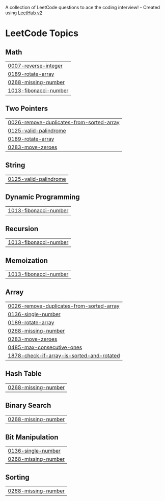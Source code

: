 A collection of LeetCode questions to ace the coding interview! - Created using [LeetHub v2](https://github.com/arunbhardwaj/LeetHub-2.0)
<!---LeetCode Topics Start-->
# LeetCode Topics
## Math
|  |
| ------- |
| [0007-reverse-integer](https://github.com/Umais-Ah/Leetcode-DSA-Solutions-/tree/master/0007-reverse-integer) |
| [0189-rotate-array](https://github.com/Umais-Ah/Leetcode/tree/master/0189-rotate-array) |
| [0268-missing-number](https://github.com/Umais-Ah/Leetcode/tree/master/0268-missing-number) |
| [1013-fibonacci-number](https://github.com/Umais-Ah/Leetcode-DSA-Solutions-/tree/master/1013-fibonacci-number) |
## Two Pointers
|  |
| ------- |
| [0026-remove-duplicates-from-sorted-array](https://github.com/Umais-Ah/Leetcode/tree/master/0026-remove-duplicates-from-sorted-array) |
| [0125-valid-palindrome](https://github.com/Umais-Ah/Leetcode-DSA-Solutions-/tree/master/0125-valid-palindrome) |
| [0189-rotate-array](https://github.com/Umais-Ah/Leetcode/tree/master/0189-rotate-array) |
| [0283-move-zeroes](https://github.com/Umais-Ah/Leetcode/tree/master/0283-move-zeroes) |
## String
|  |
| ------- |
| [0125-valid-palindrome](https://github.com/Umais-Ah/Leetcode-DSA-Solutions-/tree/master/0125-valid-palindrome) |
## Dynamic Programming
|  |
| ------- |
| [1013-fibonacci-number](https://github.com/Umais-Ah/Leetcode-DSA-Solutions-/tree/master/1013-fibonacci-number) |
## Recursion
|  |
| ------- |
| [1013-fibonacci-number](https://github.com/Umais-Ah/Leetcode-DSA-Solutions-/tree/master/1013-fibonacci-number) |
## Memoization
|  |
| ------- |
| [1013-fibonacci-number](https://github.com/Umais-Ah/Leetcode-DSA-Solutions-/tree/master/1013-fibonacci-number) |
## Array
|  |
| ------- |
| [0026-remove-duplicates-from-sorted-array](https://github.com/Umais-Ah/Leetcode/tree/master/0026-remove-duplicates-from-sorted-array) |
| [0136-single-number](https://github.com/Umais-Ah/Leetcode/tree/master/0136-single-number) |
| [0189-rotate-array](https://github.com/Umais-Ah/Leetcode/tree/master/0189-rotate-array) |
| [0268-missing-number](https://github.com/Umais-Ah/Leetcode/tree/master/0268-missing-number) |
| [0283-move-zeroes](https://github.com/Umais-Ah/Leetcode/tree/master/0283-move-zeroes) |
| [0485-max-consecutive-ones](https://github.com/Umais-Ah/Leetcode/tree/master/0485-max-consecutive-ones) |
| [1878-check-if-array-is-sorted-and-rotated](https://github.com/Umais-Ah/Leetcode/tree/master/1878-check-if-array-is-sorted-and-rotated) |
## Hash Table
|  |
| ------- |
| [0268-missing-number](https://github.com/Umais-Ah/Leetcode/tree/master/0268-missing-number) |
## Binary Search
|  |
| ------- |
| [0268-missing-number](https://github.com/Umais-Ah/Leetcode/tree/master/0268-missing-number) |
## Bit Manipulation
|  |
| ------- |
| [0136-single-number](https://github.com/Umais-Ah/Leetcode/tree/master/0136-single-number) |
| [0268-missing-number](https://github.com/Umais-Ah/Leetcode/tree/master/0268-missing-number) |
## Sorting
|  |
| ------- |
| [0268-missing-number](https://github.com/Umais-Ah/Leetcode/tree/master/0268-missing-number) |
<!---LeetCode Topics End-->